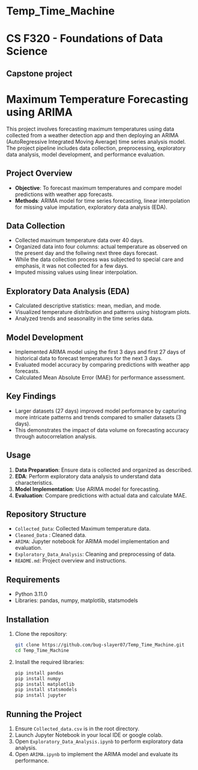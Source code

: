 # Temp_Time_Machine

# CS F320 - Foundations of Data Science
## Capstone project

# Maximum Temperature Forecasting using ARIMA

This project involves forecasting maximum temperatures using data collected from a weather detection app and then deploying an ARIMA (AutoRegressive Integrated Moving Average) time series analysis model. The project pipeline includes data collection, preprocessing, exploratory data analysis, model development, and performance evaluation.

## Project Overview

- **Objective**: To forecast maximum temperatures and compare model predictions with weather app forecasts.
- **Methods**: ARIMA model for time series forecasting, linear interpolation for missing value imputation, exploratory data analysis (EDA).

## Data Collection

- Collected maximum temperature data over 40 days.
- Organized data into four columns: actual temperature as observed on the present day and the follwing next three days forecast.
- While the data collection process was subjected to special care and emphasis, it was not collected for a few days.
- Imputed missing values using linear interpolation.

## Exploratory Data Analysis (EDA)

- Calculated descriptive statistics: mean, median, and mode.
- Visualized temperature distribution and patterns using histogram plots.
- Analyzed trends and seasonality in the time series data.

## Model Development

- Implemented ARIMA model using the first 3 days and first 27 days of historical data to forecast temperatures for the next 3 days.
- Evaluated model accuracy by comparing predictions with weather app forecasts.
- Calculated Mean Absolute Error (MAE) for performance assessment.

## Key Findings

- Larger datasets (27 days) improved model performance by capturing more intricate patterns and trends compared to smaller datasets (3 days).
- This demonstrates the impact of data volume on forecasting accuracy through autocorrelation analysis.

## Usage

1. **Data Preparation**: Ensure data is collected and organized as described.
2. **EDA**: Perform exploratory data analysis to understand data characteristics.
3. **Model Implementation**: Use ARIMA model for forecasting.
4. **Evaluation**: Compare predictions with actual data and calculate MAE.

## Repository Structure

- `Collected_Data`: Collected Maximum temperature data.
- `Cleaned_Data` : Cleaned data.
- `ARIMA`: Jupyter notebook for ARIMA model implementation and evaluation.
- `Exploratory_Data_Analysis`: Cleaning and preprocessing of data.
- `README.md`: Project overview and instructions.

## Requirements

- Python 3.11.0
- Libraries: pandas, numpy, matplotlib, statsmodels

## Installation

1. Clone the repository:
    ```bash
    git clone https://github.com/bug-slayer07/Temp_Time_Machine.git
    cd Temp_Time_Machine
    ```

2. Install the required libraries:
    ```bash
    pip install pandas
    pip install numpy
    pip install matplotlib
    pip install statsmodels
    pip install jupyter
    ```

## Running the Project
1. Ensure `Collected_data.csv` is in the root directory.
2. Launch Jupyter Notebook in your local IDE or google colab.
3. Open `Exploratory_Data_Analysis.ipynb` to perform exploratory data analysis.
4. Open `ARIMA.ipynb` to implement the ARIMA model and evaluate its performance.
